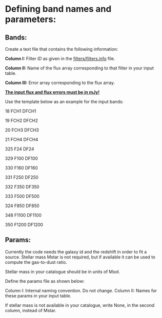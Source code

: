 # Defining band names and parameters: 

Bands:
-----

Create a text file that contains the following information:

**Column I:** Filter *ID* as given in the [filters/filters.info](https://github.com/VasilyKokorev/ctf/blob/master/filters/filters.info) file.

**Column II:** Name of the flux array corresponding to that filter in your input table.

**Column III:** Error array corresponding to the flux array.

**<ins>The input flux and flux errors must be in mJy!</ins>**


Use the template below as an example for the input bands:


18 FCH1 DFCH1

19 FCH2 DFCH2

20 FCH3 DFCH3

21 FCH4 DFCH4

325 F24 DF24

329 F100 DF100

330 F160 DF160

331 F250 DF250

332 F350 DF350

333 F500 DF500

324 F850 DF850

348 F1100 DF1100

350 F1200 DF1200


Params:
-----

Currently the code needs the galaxy id and the redshift in order to fit a source.
Stellar mass Mstar is not required, but if available it can be used to compute the gas-to-dust ratio.

Stellar mass in your catalogue should be in units of Msol.

Define the params file as shown below:

Column I: Internal naming convention. Do not change.
Column II: Names for these params in your input table.

If stellar mass is not available in your catalogue, write None, in the second column, instead of Mstar. 


  
